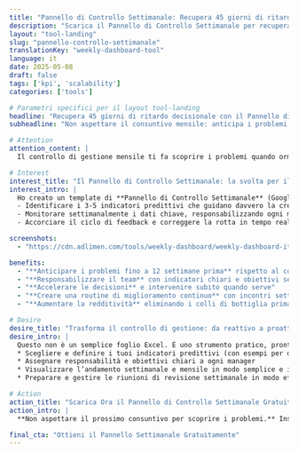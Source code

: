 ```yaml
---
title: "Pannello di Controllo Settimanale: Recupera 45 giorni di ritardo nelle decisioni"
description: "Scarica il Pannello di Controllo Settimanale per recuperare 45 giorni di ritardo nelle decisioni e coinvolgere i tuoi manager in un sistema di monitoraggio predittivo."
layout: "tool-landing"
slug: "pannello-controllo-settimanale"
translationKey: "weekly-dashboard-tool"
language: it
date: 2025-05-08
draft: false
tags: ['kpi', 'scalability']
categories: ['tools']

# Parametri specifici per il layout tool-landing
headline: "Recupera 45 giorni di ritardo decisionale con il Pannello di Controllo Settimanale"
subheadline: "Non aspettare il consuntivo mensile: anticipa i problemi e guida la tua azienda con indicatori predittivi settimanali."

# Attention
attention_content: |
  Il controllo di gestione mensile ti fa scoprire i problemi quando ormai è troppo tardi. In media, i dati economici arrivano con 15-20 giorni di ritardo, e spesso ti accorgi di un problema solo mesi dopo che si è generato. **Vuoi davvero continuare a guidare la tua azienda guardando lo specchietto retrovisore?** Esiste un modo per anticipare i problemi e intervenire prima che impattino i risultati.

# Interest
interest_title: "Il Pannello di Controllo Settimanale: la svolta per il tuo business"
interest_intro: |
  Ho creato un template di **Pannello di Controllo Settimanale** (Google Sheets) per aiutarti a:
  - Identificare i 3-5 indicatori predittivi che guidano davvero la crescita e la redditività della tua azienda
  - Monitorare settimanalmente i dati chiave, responsabilizzando ogni manager sul proprio indicatore
  - Accorciare il ciclo di feedback e correggere la rotta in tempo reale, senza più sorprese a fine mese

screenshots:
  - "https://cdn.adlimen.com/tools/weekly-dashboard/weekly-dashboard-ita.png"

benefits:
  - "**Anticipare i problemi fino a 12 settimane prima** rispetto al controllo mensile"
  - "**Responsabilizzare il team** con indicatori chiari e obiettivi settimanali"
  - "**Accelerare le decisioni** e intervenire subito quando serve"
  - "**Creare una routine di miglioramento continuo** con incontri settimanali strutturati"
  - "**Aumentare la redditività** eliminando i colli di bottiglia prima che diventino costosi"

# Desire
desire_title: "Trasforma il controllo di gestione: da reattivo a proattivo"
desire_intro: |
  Questo non è un semplice foglio Excel. È uno strumento pratico, pronto all’uso, che ti permette di:
  * Scegliere e definire i tuoi indicatori predittivi (con esempi per diversi settori)
  * Assegnare responsabilità e obiettivi chiari a ogni manager
  * Visualizzare l’andamento settimanale e mensile in modo semplice e immediato
  * Preparare e gestire le riunioni di revisione settimanale in modo efficace

# Action
action_title: "Scarica Ora il Pannello di Controllo Settimanale Gratuito"
action_intro: |
  **Non aspettare il prossimo consuntivo per scoprire i problemi.** Inserisci la tua email qui sotto e ricevi subito il template completo per implementare il sistema di monitoraggio settimanale nella tua azienda.

final_cta: "Ottieni il Pannello Settimanale Gratuitamente"
---
```

